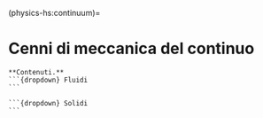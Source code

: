 (physics-hs:continuum)=
# Cenni di meccanica del continuo

````{only} html
**Contenuti.**
```{dropdown} Fluidi
```

```{dropdown} Solidi
```

````

